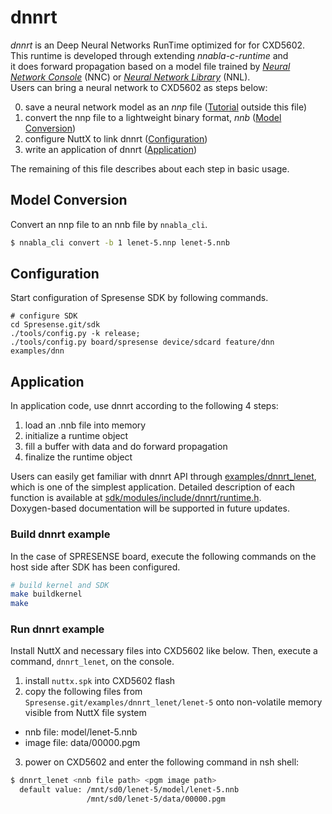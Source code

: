 # dnnrt #

_dnnrt_ is an Deep Neural Networks RunTime optimized for for CXD5602.  
This runtime is developed through extending _nnabla-c-runtime_ and  
it does forward propagation based on a model file trained by [_Neural Network Console_](http://dl.sony.com) (NNC) or [_Neural Network Library_](http://nnabla.org/) (NNL).  
Users can bring a neural network to CXD5602 as steps below:

0. save a neural network model as an _nnp_ file ([Tutorial](https://support.dl.sony.com/docs-ja/%E3%83%81%E3%83%A5%E3%83%BC%E3%83%88%E3%83%AA%E3%82%A2%E3%83%AB%EF%BC%9Aneural-network-console%E3%81%AB%E3%82%88%E3%82%8B%E5%AD%A6%E7%BF%92%E6%B8%88%E3%81%BF%E3%83%8B%E3%83%A5%E3%83%BC%E3%83%A9/) outside this file)
1. convert the nnp file to a lightweight binary format, _nnb_ ([Model Conversion](#model-conversion))
2. configure NuttX to link dnnrt ([Configuration](#configuration))
3. write an application of dnnrt ([Application](#application))

The remaining of this file describes about each step in basic usage.  

## Model Conversion ##

Convert an nnp file to an nnb file by `nnabla_cli`.

```bash
$ nnabla_cli convert -b 1 lenet-5.nnp lenet-5.nnb
```

## Configuration ##

Start configuration of Spresense SDK by following commands. 
```
# configure SDK
cd Spresense.git/sdk
./tools/config.py -k release;
./tools/config.py board/spresense device/sdcard feature/dnn examples/dnn
```

## Application ##

In application code, use dnnrt according to the following 4 steps:

1. load an .nnb file into memory
2. initialize a runtime object
3. fill a buffer with data and do forward propagation 
4. finalize the runtime object

Users can easily get familiar with dnnrt API through 
[examples/dnnrt_lenet](../../examples/dnnrt_lenet/), which is one of the simplest application.
Detailed description of each function is available at [sdk/modules/include/dnnrt/runtime.h](../include/dnnrt/runtime.h).  
Doxygen-based documentation will be supported in future updates.  

### Build dnnrt example ###

In the case of SPRESENSE board, execute the following commands on the host side after SDK has been configured.

```bash
# build kernel and SDK
make buildkernel
make
```

### Run dnnrt example ###

Install NuttX and necessary files into CXD5602 like below.
Then, execute a command, `dnnrt_lenet`, on the console.

1. install `nuttx.spk` into CXD5602 flash
2. copy the following files from `Spresense.git/examples/dnnrt_lenet/lenet-5` onto non-volatile memory visible from NuttX file system
  - nnb file:   model/lenet-5.nnb
  - image file: data/00000.pgm
3. power on CXD5602 and enter the following command in nsh shell:

```bash
$ dnnrt_lenet <nnb file path> <pgm image path>
  default value: /mnt/sd0/lenet-5/model/lenet-5.nnb
                 /mnt/sd0/lenet-5/data/00000.pgm
```

